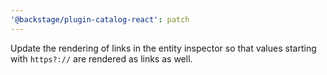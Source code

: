 ```yaml
---
'@backstage/plugin-catalog-react': patch
---
```


Update the rendering of links in the entity inspector so that values starting with `https?://` are rendered as links as well.
